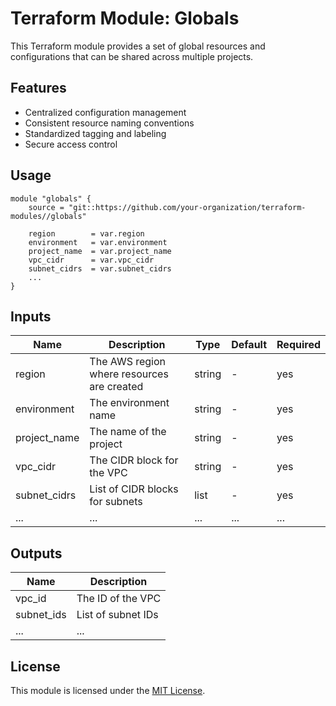 # Terraform Module: Globals

This Terraform module provides a set of global resources and configurations that can be shared across multiple projects.

## Features

- Centralized configuration management
- Consistent resource naming conventions
- Standardized tagging and labeling
- Secure access control

## Usage

```hcl
module "globals" {
    source = "git::https://github.com/your-organization/terraform-modules//globals"

    region        = var.region
    environment   = var.environment
    project_name  = var.project_name
    vpc_cidr      = var.vpc_cidr
    subnet_cidrs  = var.subnet_cidrs
    ...
}
```

## Inputs

| Name          | Description                             | Type   | Default | Required |
|---------------|-----------------------------------------|--------|---------|----------|
| region        | The AWS region where resources are created | string | -       | yes      |
| environment   | The environment name                     | string | -       | yes      |
| project_name  | The name of the project                  | string | -       | yes      |
| vpc_cidr      | The CIDR block for the VPC               | string | -       | yes      |
| subnet_cidrs  | List of CIDR blocks for subnets          | list   | -       | yes      |
| ...           | ...                                     | ...    | ...     | ...      |

## Outputs

| Name          | Description                             |
|---------------|-----------------------------------------|
| vpc_id        | The ID of the VPC                        |
| subnet_ids    | List of subnet IDs                       |
| ...           | ...                                     |

## License

This module is licensed under the [MIT License](LICENSE).

